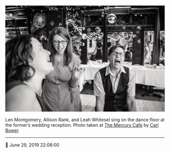 ![Len Montgomery, Allison Rank, and Leah Whitesel sing](assets/96bc29affa1620871c61557fd260ea56.webp)

Len Montgomery, Allison Rank, and Leah Whitesel sing on the dance floor at the former’s wedding reception. Photo taken at [The Mercury Cafe](http://mercurycafe.com/) by [Carl Bower](http://carlbowerphotos.com/).

- - - -

📅 June 29, 2019 22:08:00
